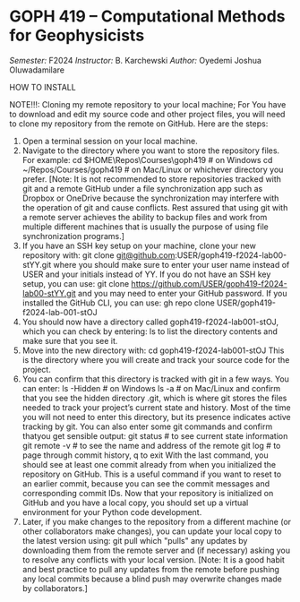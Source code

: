 # GOPH 419 – Computational Methods for Geophysicists

*Semester:* F2024
*Instructor:* B. Karchewski
*Author:* Oyedemi Joshua Oluwadamilare

HOW TO INSTALL

NOTE!!!: Cloning my remote repository to your local machine;
For You have to download and edit my source code and other project files, you will need to clone my repository from the remote on GitHub.
Here are the steps:

1. Open a terminal session on your local machine.
2. Navigate to the directory where you want to store the repository files.
For example:
cd $HOME\Repos\Courses\goph419 # on Windows
cd ~/Repos/Courses/goph419 # on Mac/Linux or whichever directory you prefer. [Note: It is not recommended to store repositories tracked with git and a remote GitHub under a file synchronization
app such as Dropbox or OneDrive because the synchronization may interfere with the operation of git and cause conflicts. Rest assured that using git with a remote server achieves the ability to backup files and work from multiple different machines that is usually the purpose of using file synchronization programs.]
3. If you have an SSH key setup on your machine, clone your new repository with:
git clone <git@github.com>:USER/goph419-f2024-lab00-stYY.git
where you should make sure to enter your user name instead of USER and your
initials instead of YY.
If you do not have an SSH key setup, you can use:
git clone <https://github.com/USER/goph419-f2024-lab00-stYY.git>
and you may need to enter your GitHub password.
If you installed the GitHub CLI, you can use:
gh repo clone USER/goph419-f2024-lab-001-stOJ
4. You should now have a directory called goph419-f2024-lab001-stOJ,
which you can check by entering:
ls
to list the directory contents and make sure that you see it.
5. Move into the new directory with:
cd goph419-f2024-lab001-stOJ
This is the directory where you will create and track your source code for the project.
6. You can confirm that this directory is tracked with git in a few ways. You can enter:
ls -Hidden # on Windows
ls -a # on Mac/Linux
and confirm that you see the hidden directory .git, which is where git stores
the files needed to track your project’s current state and history. Most of the
time you will not need to enter this directory, but its presence indicates active
tracking by git. You can also enter some git commands and confirm thatyou get sensible output:
git status # to see current state information
git remote -v # to see the name and address of the remote
git log # to page through commit history, q to exit
With the last command, you should see at least one commit already from when
you initialized the repository on GitHub. This is a useful command if you want
to reset to an earlier commit, because you can see the commit messages and
corresponding commit IDs. Now that your repository is initialized on GitHub
and you have a local copy, you should set up a virtual environment for your
Python code development.
7. Later, if you make changes to the repository from a different machine (or other
collaborators make changes), you can update your local copy to the latest
version using:
git pull
which "pulls" any updates by downloading them from the remote server and (if
necessary) asking you to resolve any conflicts with your local version. [Note:
It is a good habit and best practice to pull any updates from the remote before
pushing any local commits because a blind push may overwrite changes made
by collaborators.]
